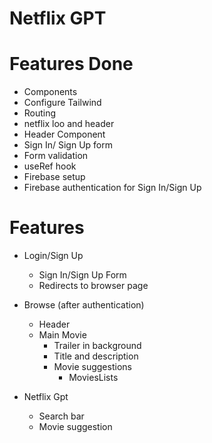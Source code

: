# Netflix GPT

# Features Done
- Components 
- Configure Tailwind
- Routing
- netflix loo and header
- Header Component
- Sign In/ Sign Up form
- Form validation
- useRef hook
- Firebase setup
- Firebase authentication for Sign In/Sign Up

# Features

- Login/Sign Up
    - Sign In/Sign Up Form
    - Redirects to browser page

- Browse (after authentication)
    - Header
    - Main Movie
        - Trailer in background
        - Title and description
        - Movie suggestions
            - MoviesLists

- Netflix Gpt 
    - Search bar
    - Movie suggestion